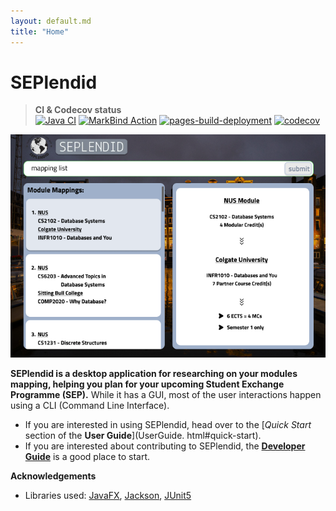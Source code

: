 ```yaml
---
layout: default.md
title: "Home"
---
```


# SEPlendid

> **CI & Codecov status** \
> [![Java CI](https://github.com/AY2324S1-CS2103T-W10-2/tp/actions/workflows/gradle.yml/badge.svg)](https://github.com/AY2324S1-CS2103T-W10-2/tp/actions/workflows/gradle.yml)
[![MarkBind Action](https://github.com/AY2324S1-CS2103T-W10-2/tp/actions/workflows/docs.yml/badge.svg)](https://github.com/AY2324S1-CS2103T-W10-2/tp/actions/workflows/docs.yml)
[![pages-build-deployment](https://github.com/AY2324S1-CS2103T-W10-2/tp/actions/workflows/pages/pages-build-deployment/badge.svg)](https://github.com/AY2324S1-CS2103T-W10-2/tp/actions/workflows/pages/pages-build-deployment)
[![codecov](https://codecov.io/gh/AY2324S1-CS2103T-W10-2/tp/graph/badge.svg?token=6GEPWNR01R)](https://codecov.io/gh/AY2324S1-CS2103T-W10-2/tp)
> 
![Ui](images/MappingListUi.png)



**SEPlendid is a desktop application for researching on your modules mapping, helping you plan for your upcoming 
Student Exchange Programme (SEP).** While it 
has a GUI, most of the 
user 
interactions happen using a CLI (Command Line Interface).

* If you are interested in using SEPlendid, head over to the [_Quick Start_ section of the **User Guide**](UserGuide.
html#quick-start).
* If you are interested about contributing to SEPlendid, the [**Developer Guide**](DeveloperGuide.html) is a good 
place to start.


**Acknowledgements**

* Libraries used: [JavaFX](https://openjfx.io/), [Jackson](https://github.com/FasterXML/jackson), [JUnit5](https://github.com/junit-team/junit5)
